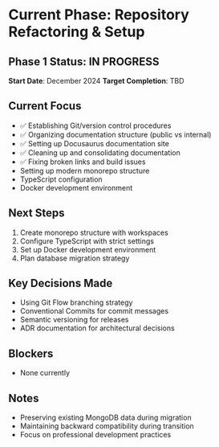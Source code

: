# Current Phase: Repository Refactoring & Setup

## Phase 1 Status: IN PROGRESS
**Start Date**: December 2024
**Target Completion**: TBD

## Current Focus
- ✅ Establishing Git/version control procedures
- ✅ Organizing documentation structure (public vs internal)
- ✅ Setting up Docusaurus documentation site
- ✅ Cleaning up and consolidating documentation
- ✅ Fixing broken links and build issues
- Setting up modern monorepo structure
- TypeScript configuration
- Docker development environment

## Next Steps
1. Create monorepo structure with workspaces
2. Configure TypeScript with strict settings
3. Set up Docker development environment
4. Plan database migration strategy

## Key Decisions Made
- Using Git Flow branching strategy
- Conventional Commits for commit messages
- Semantic versioning for releases
- ADR documentation for architectural decisions

## Blockers
- None currently

## Notes
- Preserving existing MongoDB data during migration
- Maintaining backward compatibility during transition
- Focus on professional development practices

